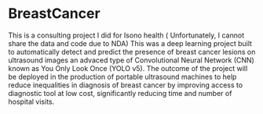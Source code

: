 # BreastCancer
This is a consulting project I did for Isono health ( Unfortunately, I cannot share the data and code due to NDA)
This was a deep learning project built to automatically detect and predict the presence of breast cancer lesions on  ultrasound images an advaced type of Convolutional Neural Network (CNN) known as You Only Look Once (YOLO v5).  The outcome of the project will be deployed in the production of portable ultrasound machines to help reduce inequalities in diagnosis of breast cancer by improving access to diagnostic tool at low cost, significantly reducing time and number of hospital visits.
 

